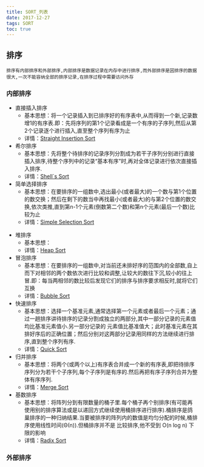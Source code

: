 ```yaml
---
title: SORT_列表
date: 2017-12-27
tags: SORT
toc: true
---
```


## 排序
    排序有内部排序和外部排序,内部排序是数据记录在内存中进行排序,而外部排序是因排序的数据很大,一次不能容纳全部的排序记录,在排序过程中需要访问外存

### 内部排序
- 直接插入排序
    * 基本思想：将一个记录插入到已排序好的有序表中,从而得到一个新,记录数增1的有序表.即：先将序列的第1个记录看成是一个有序的子序列,然后从第2个记录逐个进行插入,直至整个序列有序为止
    * 详情：[Straight Insertion Sort](/2017/201712/insert_SORT)
- 希尔排序
    * 基本思想：先将整个待排序的记录序列分割成为若干子序列分别进行直接插入排序,待整个序列中的记录“基本有序”时,再对全体记录进行依次直接插入排序.
    * 详情：[Shell`s Sort](/2017/201712/shell_SORT/)
- 简单选择排序
    * 基本思想：在要排序的一组数中,选出最小(或者最大)的一个数与第1个位置的数交换；然后在剩下的数当中再找最小(或者最大)的与第2个位置的数交换,依次类推,直到第n-1个元素(倒数第二个数)和第n个元素(最后一个数)比较为止
    * 详情：[Simple Selection Sort](/2017/201712/select_SORT/)

<!-- more -->

- 堆排序
    * 基本思想：
    * 详情：[Heap Sort](/2017/201712/heap_SORT/)
- 冒泡排序
    * 基本思想：在要排序的一组数中,对当前还未排好序的范围内的全部数,自上而下对相邻的两个数依次进行比较和调整,让较大的数往下沉,较小的往上冒.即：每当两相邻的数比较后发现它们的排序与排序要求相反时,就将它们互换
    * 详情：[Bubble Sort](/2018/201801/bubble_SORT/)
- 快速排序
    * 基本思想：选择一个基准元素,通常选择第一个元素或者最后一个元素；通过一趟排序讲待排序的记录分割成独立的两部分,其中一部分记录的元素值均比基准元素值小.另一部分记录的 元素值比基准值大；此时基准元素在其排好序后的正确位置；然后分别对这两部分记录用同样的方法继续进行排序,直到整个序列有序.
    * 详情：[Quick Sort](/2018/201801/quick_SORT/)
- 归并排序
    * 基本思想：将两个(或两个以上)有序表合并成一个新的有序表,即把待排序序列分为若干个子序列,每个子序列是有序的.然后再把有序子序列合并为整体有序序列.
    * 详情：[Merge Sort](/2018/201801/merge_SORT/)
- 基数排序
    * 基本思想：将阵列分到有限数量的桶子里.每个桶子再个别排序(有可能再使用别的排序算法或是以递回方式继续使用桶排序进行排序).桶排序是鸽巢排序的一种归纳结果.当要被排序的阵列内的数值是均匀分配的时候,桶排序使用线性时间(Θ(n)).但桶排序并不是 比较排序,他不受到 O(n log n) 下限的影响
    * 详情：[Radix Sort](/2018/201801/radix_SORT/)

### 外部排序